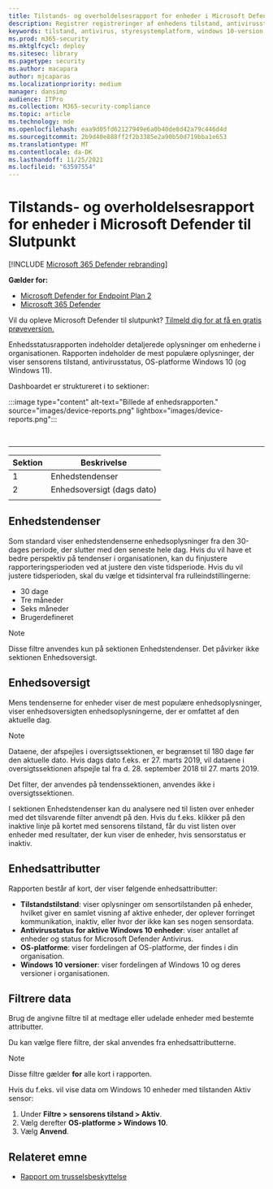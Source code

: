 ```yaml
---
title: Tilstands- og overholdelsesrapport for enheder i Microsoft Defender til Slutpunkt
description: Registrer registreringer af enhedens tilstand, antivirusstatus, OPERATIVSYSTEM-platform Windows 10 versioner ved hjælp af tilstands- og overholdelsesrapporten for enheder
keywords: tilstand, antivirus, styresystemplatform, windows 10-version, version, tilstand, overholdelse, tilstand
ms.prod: m365-security
ms.mktglfcycl: deploy
ms.sitesec: library
ms.pagetype: security
ms.author: macapara
author: mjcaparas
ms.localizationpriority: medium
manager: dansimp
audience: ITPro
ms.collection: M365-security-compliance
ms.topic: article
ms.technology: mde
ms.openlocfilehash: eaa9d05fd62127949e6a0b40de8d42a79c446d4d
ms.sourcegitcommit: 2b9d40e888ff2f2b3385e2a90b50d719bba1e653
ms.translationtype: MT
ms.contentlocale: da-DK
ms.lasthandoff: 11/25/2021
ms.locfileid: "63597554"
---
```

# <a name="device-health-and-compliance-report-in-microsoft-defender-for-endpoint"></a>Tilstands- og overholdelsesrapport for enheder i Microsoft Defender til Slutpunkt

[!INCLUDE [Microsoft 365 Defender rebranding](../../includes/microsoft-defender.md)]


**Gælder for:**
- [Microsoft Defender for Endpoint Plan 2](https://go.microsoft.com/fwlink/p/?linkid=2154037)
- [Microsoft 365 Defender](https://go.microsoft.com/fwlink/?linkid=2118804)

Vil du opleve Microsoft Defender til slutpunkt? [Tilmeld dig for at få en gratis prøveversion.](https://signup.microsoft.com/create-account/signup?products=7f379fee-c4f9-4278-b0a1-e4c8c2fcdf7e&ru=https://aka.ms/MDEp2OpenTrial?ocid=docs-wdatp-exposedapis-abovefoldlink)

Enhedsstatusrapporten indeholder detaljerede oplysninger om enhederne i organisationen. Rapporten indeholder de mest populære oplysninger, der viser sensorens tilstand, antivirusstatus, OS-platforme Windows 10 (og Windows 11).

Dashboardet er struktureret i to sektioner:

:::image type="content" alt-text="Billede af enhedsrapporten." source="images/device-reports.png" lightbox="images/device-reports.png":::


<br>

****

|Sektion|Beskrivelse|
|---|---|
|1|Enhedstendenser|
|2|Enhedsoversigt (dags dato)|
|||

## <a name="device-trends"></a>Enhedstendenser

Som standard viser enhedstendenserne enhedsoplysninger fra den 30-dages periode, der slutter med den seneste hele dag. Hvis du vil have et bedre perspektiv på tendenser i organisationen, kan du finjustere rapporteringsperioden ved at justere den viste tidsperiode. Hvis du vil justere tidsperioden, skal du vælge et tidsinterval fra rulleindstillingerne:

- 30 dage
- Tre måneder
- Seks måneder
- Brugerdefineret

> [!NOTE]
> Disse filtre anvendes kun på sektionen Enhedstendenser. Det påvirker ikke sektionen Enhedsoversigt.

## <a name="device-summary"></a>Enhedsoversigt

Mens tendenserne for enheder viser de mest populære enhedsoplysninger, viser enhedsoversigten enhedsoplysningerne, der er omfattet af den aktuelle dag.

> [!NOTE]
> Dataene, der afspejles i oversigtssektionen, er begrænset til 180 dage før den aktuelle dato. Hvis dags dato f.eks. er 27. marts 2019, vil dataene i oversigtssektionen afspejle tal fra d. 28. september 2018 til 27. marts 2019.
>
> Det filter, der anvendes på tendenssektionen, anvendes ikke i oversigtssektionen.

I sektionen Enhedstendenser kan du analysere ned til listen over enheder med det tilsvarende filter anvendt på den. Hvis du f.eks. klikker på den inaktive linje på kortet med sensorens tilstand, får du vist listen over enheder med resultater, der kun viser de enheder, hvis sensorstatus er inaktiv.

## <a name="device-attributes"></a>Enhedsattributter

Rapporten består af kort, der viser følgende enhedsattributter:

- **Tilstandstilstand**: viser oplysninger om sensortilstanden på enheder, hvilket giver en samlet visning af aktive enheder, der oplever forringet kommunikation, inaktiv, eller hvor der ikke kan ses nogen sensordata.
- **Antivirusstatus for aktive Windows 10 enheder**: viser antallet af enheder og status for Microsoft Defender Antivirus.
- **OS-platforme**: viser fordelingen af OS-platforme, der findes i din organisation.
- **Windows 10 versioner**: viser fordelingen af Windows 10 og deres versioner i organisationen.

## <a name="filter-data"></a>Filtrere data

Brug de angivne filtre til at medtage eller udelade enheder med bestemte attributter.

Du kan vælge flere filtre, der skal anvendes fra enhedsattributterne.

> [!NOTE]
> Disse filtre gælder **for** alle kort i rapporten.

Hvis du f.eks. vil vise data om Windows 10 enheder med tilstanden Aktiv sensor:

1. Under **Filtre > sensorens tilstand > Aktiv**.
2. Vælg derefter **OS-platforme > Windows 10**.
3. Vælg **Anvend**.

## <a name="related-topic"></a>Relateret emne

- [Rapport om trusselsbeskyttelse](threat-protection-reports.md)
